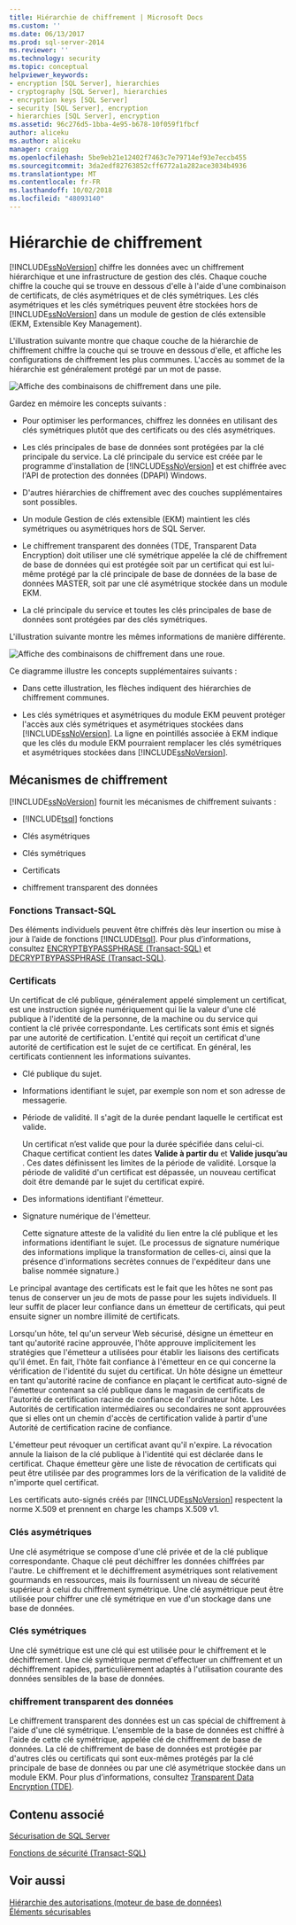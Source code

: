 ```yaml
---
title: Hiérarchie de chiffrement | Microsoft Docs
ms.custom: ''
ms.date: 06/13/2017
ms.prod: sql-server-2014
ms.reviewer: ''
ms.technology: security
ms.topic: conceptual
helpviewer_keywords:
- encryption [SQL Server], hierarchies
- cryptography [SQL Server], hierarchies
- encryption keys [SQL Server]
- security [SQL Server], encryption
- hierarchies [SQL Server], encryption
ms.assetid: 96c276d5-1bba-4e95-b678-10f059f1fbcf
author: aliceku
ms.author: aliceku
manager: craigg
ms.openlocfilehash: 5be9eb21e12402f7463c7e79714ef93e7eccb455
ms.sourcegitcommit: 3da2edf82763852cff6772a1a282ace3034b4936
ms.translationtype: MT
ms.contentlocale: fr-FR
ms.lasthandoff: 10/02/2018
ms.locfileid: "48093140"
---
```

# <a name="encryption-hierarchy"></a>Hiérarchie de chiffrement
  [!INCLUDE[ssNoVersion](../../../includes/ssnoversion-md.md)] chiffre les données avec un chiffrement hiérarchique et une infrastructure de gestion des clés. Chaque couche chiffre la couche qui se trouve en dessous d'elle à l'aide d'une combinaison de certificats, de clés asymétriques et de clés symétriques. Les clés asymétriques et les clés symétriques peuvent être stockées hors de [!INCLUDE[ssNoVersion](../../../includes/ssnoversion-md.md)] dans un module de gestion de clés extensible (EKM, Extensible Key Management).  
  
 L'illustration suivante montre que chaque couche de la hiérarchie de chiffrement chiffre la couche qui se trouve en dessous d'elle, et affiche les configurations de chiffrement les plus communes. L'accès au sommet de la hiérarchie est généralement protégé par un mot de passe.  
  
 ![Affiche des combinaisons de chiffrement dans une pile.](../../../database-engine/media/encryption-hierarchy-stack.gif "Affiche des combinaisons de chiffrement dans une pile.")  
  
 Gardez en mémoire les concepts suivants :  
  
-   Pour optimiser les performances, chiffrez les données en utilisant des clés symétriques plutôt que des certificats ou des clés asymétriques.  
  
-   Les clés principales de base de données sont protégées par la clé principale du service. La clé principale du service est créée par le programme d'installation de [!INCLUDE[ssNoVersion](../../../includes/ssnoversion-md.md)] et est chiffrée avec l'API de protection des données (DPAPI) Windows.  
  
-   D'autres hiérarchies de chiffrement avec des couches supplémentaires sont possibles.  
  
-   Un module Gestion de clés extensible (EKM) maintient les clés symétriques ou asymétriques hors de SQL Server.  
  
-   Le chiffrement transparent des données (TDE, Transparent Data Encryption) doit utiliser une clé symétrique appelée la clé de chiffrement de base de données qui est protégée soit par un certificat qui est lui-même protégé par la clé principale de base de données de la base de données MASTER, soit par une clé asymétrique stockée dans un module EKM.  
  
-   La clé principale du service et toutes les clés principales de base de données sont protégées par des clés symétriques.  
  
 L'illustration suivante montre les mêmes informations de manière différente.  
  
 ![Affiche des combinaisons de chiffrement dans une roue.](../../../database-engine/media/encryption-hierarchy-wheel.gif "Affiche des combinaisons de chiffrement dans une roue.")  
  
 Ce diagramme illustre les concepts supplémentaires suivants :  
  
-   Dans cette illustration, les flèches indiquent des hiérarchies de chiffrement communes.  
  
-   Les clés symétriques et asymétriques du module EKM peuvent protéger l'accès aux clés symétriques et asymétriques stockées dans [!INCLUDE[ssNoVersion](../../../includes/ssnoversion-md.md)]. La ligne en pointillés associée à EKM indique que les clés du module EKM pourraient remplacer les clés symétriques et asymétriques stockées dans [!INCLUDE[ssNoVersion](../../../includes/ssnoversion-md.md)].  
  
## <a name="encryption-mechanisms"></a>Mécanismes de chiffrement  
 [!INCLUDE[ssNoVersion](../../../includes/ssnoversion-md.md)] fournit les mécanismes de chiffrement suivants :  
  
-   [!INCLUDE[tsql](../../../includes/tsql-md.md)] fonctions  
  
-   Clés asymétriques  
  
-   Clés symétriques  
  
-   Certificats  
  
-   chiffrement transparent des données  
  
### <a name="transact-sql-functions"></a>Fonctions Transact-SQL  
 Des éléments individuels peuvent être chiffrés dès leur insertion ou mise à jour à l’aide de fonctions [!INCLUDE[tsql](../../../includes/tsql-md.md)]. Pour plus d’informations, consultez [ENCRYPTBYPASSPHRASE &#40;Transact-SQL&#41;](/sql/t-sql/functions/encryptbypassphrase-transact-sql) et [DECRYPTBYPASSPHRASE &#40;Transact-SQL&#41;](/sql/t-sql/functions/decryptbypassphrase-transact-sql).  
  
### <a name="certificates"></a>Certificats  
 Un certificat de clé publique, généralement appelé simplement un certificat, est une instruction signée numériquement qui lie la valeur d'une clé publique à l'identité de la personne, de la machine ou du service qui contient la clé privée correspondante. Les certificats sont émis et signés par une autorité de certification. L'entité qui reçoit un certificat d'une autorité de certification est le sujet de ce certificat. En général, les certificats contiennent les informations suivantes.  
  
-   Clé publique du sujet.  
  
-   Informations identifiant le sujet, par exemple son nom et son adresse de messagerie.  
  
-   Période de validité. Il s'agit de la durée pendant laquelle le certificat est valide.  
  
     Un certificat n’est valide que pour la durée spécifiée dans celui-ci. Chaque certificat contient les dates **Valide à partir du** et **Valide jusqu’au** . Ces dates définissent les limites de la période de validité. Lorsque la période de validité d'un certificat est dépassée, un nouveau certificat doit être demandé par le sujet du certificat expiré.  
  
-   Des informations identifiant l'émetteur.  
  
-   Signature numérique de l'émetteur.  
  
     Cette signature atteste de la validité du lien entre la clé publique et les informations identifiant le sujet. (Le processus de signature numérique des informations implique la transformation de celles-ci, ainsi que la présence d'informations secrètes connues de l'expéditeur dans une balise nommée signature.)  
  
 Le principal avantage des certificats est le fait que les hôtes ne sont pas tenus de conserver un jeu de mots de passe pour les sujets individuels. Il leur suffit de placer leur confiance dans un émetteur de certificats, qui peut ensuite signer un nombre illimité de certificats.  
  
 Lorsqu'un hôte, tel qu'un serveur Web sécurisé, désigne un émetteur en tant qu'autorité racine approuvée, l'hôte approuve implicitement les stratégies que l'émetteur a utilisées pour établir les liaisons des certificats qu'il émet. En fait, l'hôte fait confiance à l'émetteur en ce qui concerne la vérification de l'identité du sujet du certificat. Un hôte désigne un émetteur en tant qu'autorité racine de confiance en plaçant le certificat auto-signé de l'émetteur contenant sa clé publique dans le magasin de certificats de l'autorité de certification racine de confiance de l'ordinateur hôte. Les Autorités de certification intermédiaires ou secondaires ne sont approuvées que si elles ont un chemin d'accès de certification valide à partir d'une Autorité de certification racine de confiance.  
  
 L'émetteur peut révoquer un certificat avant qu'il n'expire. La révocation annule la liaison de la clé publique à l'identité qui est déclarée dans le certificat. Chaque émetteur gère une liste de révocation de certificats qui peut être utilisée par des programmes lors de la vérification de la validité de n'importe quel certificat.  
  
 Les certificats auto-signés créés par [!INCLUDE[ssNoVersion](../../../includes/ssnoversion-md.md)] respectent la norme X.509 et prennent en charge les champs X.509 v1.  
  
### <a name="asymmetric-keys"></a>Clés asymétriques  
 Une clé asymétrique se compose d'une clé privée et de la clé publique correspondante. Chaque clé peut déchiffrer les données chiffrées par l'autre. Le chiffrement et le déchiffrement asymétriques sont relativement gourmands en ressources, mais ils fournissent un niveau de sécurité supérieur à celui du chiffrement symétrique. Une clé asymétrique peut être utilisée pour chiffrer une clé symétrique en vue d'un stockage dans une base de données.  
  
### <a name="symmetric-keys"></a>Clés symétriques  
 Une clé symétrique est une clé qui est utilisée pour le chiffrement et le déchiffrement. Une clé symétrique permet d'effectuer un chiffrement et un déchiffrement rapides, particulièrement adaptés à l'utilisation courante des données sensibles de la base de données.  
  
### <a name="transparent-data-encryption"></a>chiffrement transparent des données  
 Le chiffrement transparent des données est un cas spécial de chiffrement à l'aide d'une clé symétrique. L'ensemble de la base de données est chiffré à l'aide de cette clé symétrique, appelée clé de chiffrement de base de données. La clé de chiffrement de base de données est protégée par d'autres clés ou certificats qui sont eux-mêmes protégés par la clé principale de base de données ou par une clé asymétrique stockée dans un module EKM. Pour plus d’informations, consultez [Transparent Data Encryption &#40;TDE&#41;](transparent-data-encryption.md).  
  
## <a name="related-content"></a>Contenu associé  
 [Sécurisation de SQL Server](../securing-sql-server.md)  
  
 [Fonctions de sécurité &#40;Transact-SQL&#41;](/sql/t-sql/functions/security-functions-transact-sql)  
  
## <a name="see-also"></a>Voir aussi  
 [Hiérarchie des autorisations &#40;moteur de base de données&#41;](../permissions-hierarchy-database-engine.md)   
 [Éléments sécurisables](../securables.md)  
  
  
